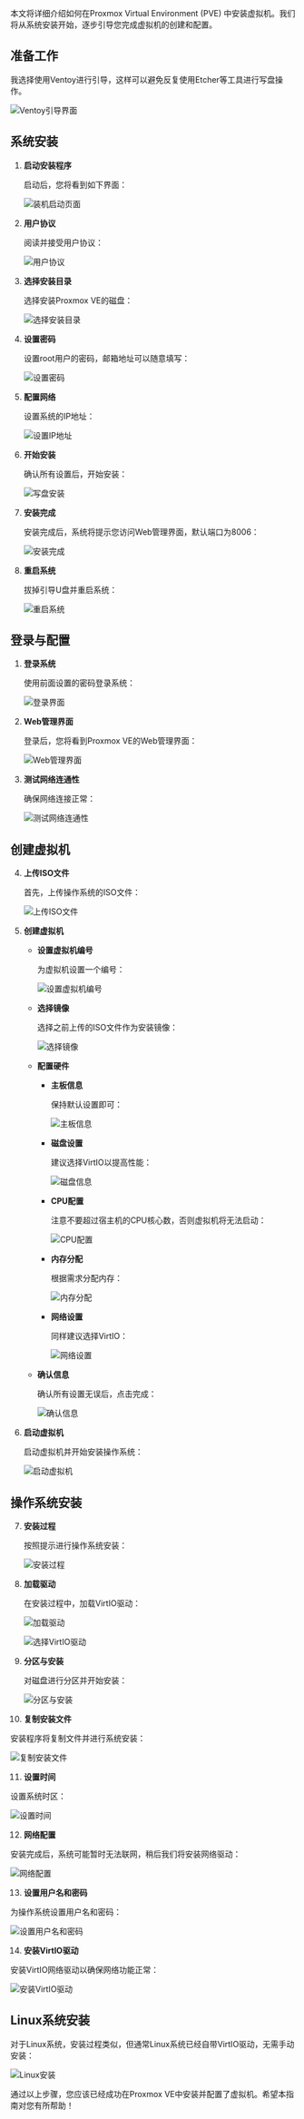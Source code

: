 


本文将详细介绍如何在Proxmox Virtual Environment (PVE) 中安装虚拟机。我们将从系统安装开始，逐步引导您完成虚拟机的创建和配置。

## 准备工作

我选择使用Ventoy进行引导，这样可以避免反复使用Etcher等工具进行写盘操作。

![Ventoy引导界面](https://fastly.jsdelivr.net/gh/bucketio/img14@main/2025/02/14/1739495708950-8ff5ad67-a79d-4c77-b0c0-5e02f5acd091.png)

## 系统安装

1. **启动安装程序**

   启动后，您将看到如下界面：

   ![装机启动页面](https://fastly.jsdelivr.net/gh/bucketio/img11@main/2025/02/14/1739495627040-1aa04d81-450c-42c9-8bac-8170d89b7138.png)

2. **用户协议**

   阅读并接受用户协议：

   ![用户协议](https://fastly.jsdelivr.net/gh/bucketio/img13@main/2025/02/14/1739495904206-0d29b327-2ea5-4329-a4e0-9ceb00ae05e4.png)

3. **选择安装目录**

   选择安装Proxmox VE的磁盘：

   ![选择安装目录](https://fastly.jsdelivr.net/gh/bucketio/img0@main/2025/02/14/1739495937155-0e3363b9-5463-4f99-ac50-6b3add6dc2c0.png)

4. **设置密码**

   设置root用户的密码，邮箱地址可以随意填写：

   ![设置密码](https://fastly.jsdelivr.net/gh/bucketio/img11@main/2025/02/14/1739495963290-ac605244-e2e1-458a-a95b-4e8ade3f7fb4.png)

5. **配置网络**

   设置系统的IP地址：

   ![设置IP地址](https://fastly.jsdelivr.net/gh/bucketio/img8@main/2025/02/14/1739496093500-ea037d25-1425-4b00-9b8f-7372307748ac.png)

6. **开始安装**

   确认所有设置后，开始安装：

   ![写盘安装](https://fastly.jsdelivr.net/gh/bucketio/img12@main/2025/02/14/1739496103042-b405e76f-9e53-47c8-b1ec-8159079663d4.png)

7. **安装完成**

   安装完成后，系统将提示您访问Web管理界面，默认端口为8006：

   ![安装完成](https://fastly.jsdelivr.net/gh/bucketio/img18@main/2025/02/14/1739496130460-7c1478d4-2ed3-4e1d-961a-0c9c8f440cb7.png)

8. **重启系统**

   拔掉引导U盘并重启系统：

   ![重启系统](https://fastly.jsdelivr.net/gh/bucketio/img1@main/2025/02/14/1739496156501-56f4c603-2a22-4313-bdd9-5c79e603fff3.png)

## 登录与配置

1. **登录系统**

   使用前面设置的密码登录系统：

   ![登录界面](https://fastly.jsdelivr.net/gh/bucketio/img13@main/2025/02/14/1739496256424-0a1e4ec0-fb5c-49d4-b017-49a9982f1dde.png)

2. **Web管理界面**

   登录后，您将看到Proxmox VE的Web管理界面：

   ![Web管理界面](https://fastly.jsdelivr.net/gh/bucketio/img6@main/2025/02/14/1739496317429-c7c595d0-28f7-48be-94ee-6c534ac44c7f.png)

3. **测试网络连通性**

   确保网络连接正常：

   ![测试网络连通性](https://fastly.jsdelivr.net/gh/bucketio/img5@main/2025/02/14/1739496429879-3932554f-71c9-42c4-8b69-d23619e0781b.png)

## 创建虚拟机

4. **上传ISO文件**

   首先，上传操作系统的ISO文件：

   ![上传ISO文件](https://fastly.jsdelivr.net/gh/bucketio/img11@main/2025/02/14/1739496398176-ae0c6dfc-6935-4692-adfd-5f18a31ae8ed.png)

5. **创建虚拟机**

   - **设置虚拟机编号**

     为虚拟机设置一个编号：

     ![设置虚拟机编号](https://fastly.jsdelivr.net/gh/bucketio/img7@main/2025/02/14/1739496452054-57e7920b-fb05-4ef9-a21e-a61a1faa4f96.png)

   - **选择镜像**

     选择之前上传的ISO文件作为安装镜像：

     ![选择镜像](https://fastly.jsdelivr.net/gh/bucketio/img10@main/2025/02/14/1739496486416-b23bcf19-3054-4227-9f38-8734adda0d7a.png)

   - **配置硬件**

     - **主板信息**

       保持默认设置即可：

       ![主板信息](https://fastly.jsdelivr.net/gh/bucketio/img10@main/2025/02/14/1739496507107-d7b905a2-15f2-4f82-984b-de1838473abb.png)

     - **磁盘设置**

       建议选择VirtIO以提高性能：

       ![磁盘信息](https://fastly.jsdelivr.net/gh/bucketio/img9@main/2025/02/14/1739496518036-c92d53c9-26f1-41b0-a2f8-c0a27ff3da6e.png)

     - **CPU配置**

       注意不要超过宿主机的CPU核心数，否则虚拟机将无法启动：

       ![CPU配置](https://fastly.jsdelivr.net/gh/bucketio/img14@main/2025/02/14/1739496553350-c56e06ea-452e-4c47-83ba-c5862ee4fb2c.png)

     - **内存分配**

       根据需求分配内存：

       ![内存分配](https://fastly.jsdelivr.net/gh/bucketio/img2@main/2025/02/14/1739496596444-f2f1e55d-5cbb-4785-bf62-0594c8b21fd5.png)

     - **网络设置**

       同样建议选择VirtIO：

       ![网络设置](https://fastly.jsdelivr.net/gh/bucketio/img18@main/2025/02/14/1739496606806-c87db584-4e0d-4cad-a02a-85b99203c78a.png)

   - **确认信息**

     确认所有设置无误后，点击完成：

     ![确认信息](https://fastly.jsdelivr.net/gh/bucketio/img16@main/2025/02/14/1739496631571-e5268655-ef8a-4013-8150-ef9a4c52445d.png)

6. **启动虚拟机**

   启动虚拟机并开始安装操作系统：

   ![启动虚拟机](https://fastly.jsdelivr.net/gh/bucketio/img11@main/2025/02/14/1739496828640-31167397-96bf-4119-818a-43d50bb773d8.png)

## 操作系统安装

7. **安装过程**

   按照提示进行操作系统安装：

   ![安装过程](https://fastly.jsdelivr.net/gh/bucketio/img4@main/2025/02/14/1739496852570-0ce8ac5b-35ca-4a3b-8941-b7743854c09d.png)

8. **加载驱动**

   在安装过程中，加载VirtIO驱动：

   ![加载驱动](https://fastly.jsdelivr.net/gh/bucketio/img10@main/2025/02/14/1739496688201-f337a991-9413-46f1-b7d6-ac9f0d37c1e7.png)

   ![选择VirtIO驱动](https://fastly.jsdelivr.net/gh/bucketio/img11@main/2025/02/14/1739496710136-4aaabb2e-1f4a-4557-9fb1-29f95dc31e38.png)

9. **分区与安装**

   对磁盘进行分区并开始安装：

   ![分区与安装](https://fastly.jsdelivr.net/gh/bucketio/img3@main/2025/02/14/1739496747084-525bc23a-cefd-4125-b475-4ffd8daa5a15.png)

10. **复制安装文件**

   安装程序将复制文件并进行系统安装：

   ![复制安装文件](https://fastly.jsdelivr.net/gh/bucketio/img7@main/2025/02/14/1739496768338-782c747c-30a2-4621-a3eb-0256ffecb588.png)

11. **设置时间**

   设置系统时区：

   ![设置时间](https://fastly.jsdelivr.net/gh/bucketio/img16@main/2025/02/14/1739496890195-2798b236-ecf5-4a58-802b-96a47f69ac6f.png)

12. **网络配置**

   安装完成后，系统可能暂时无法联网，稍后我们将安装网络驱动：

   ![网络配置](https://fastly.jsdelivr.net/gh/bucketio/img0@main/2025/02/14/1739496907046-ffc098df-4d4f-4e74-b5e5-86a71f377844.png)

13. **设置用户名和密码**

   为操作系统设置用户名和密码：

   ![设置用户名和密码](https://fastly.jsdelivr.net/gh/bucketio/img14@main/2025/02/14/1739496981075-0188047a-70cd-47a1-b054-c9687e674b35.png)

14. **安装VirtIO驱动**

   安装VirtIO网络驱动以确保网络功能正常：

   ![安装VirtIO驱动](https://fastly.jsdelivr.net/gh/bucketio/img13@main/2025/02/14/1739496999682-a1dea257-7663-430b-90f4-6967c0ca7a43.png)

## Linux系统安装

对于Linux系统，安装过程类似，但通常Linux系统已经自带VirtIO驱动，无需手动安装：

![Linux安装](https://fastly.jsdelivr.net/gh/bucketio/img1@main/2025/02/14/1739497063172-b31a2a3d-f080-4f5d-8842-603e1db11cfe.png)

通过以上步骤，您应该已经成功在Proxmox VE中安装并配置了虚拟机。希望本指南对您有所帮助！